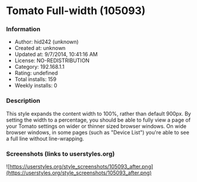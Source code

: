# Tomato Full-width (105093)

### Information
- Author: hid242 (unknown)
- Created at: unknown
- Updated at: 9/7/2014, 10:41:16 AM
- License: NO-REDISTRIBUTION
- Category: 192.168.1.1
- Rating: undefined
- Total installs: 159
- Weekly installs: 0


### Description
This style expands the content width to 100%, rather than default 900px. By setting the width to a percentage, you should be able to fully view a page of your Tomato settings on wider or thinner sized browser windows. On wide browser windows, in some pages (such as "Device List") you're able to see a full line without line-wrapping.


### Screenshots (links to userstyles.org)
![https://userstyles.org/style_screenshots/105093_after.png](https://userstyles.org/style_screenshots/105093_after.png)


